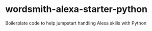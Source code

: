 # wordsmith-alexa-starter-python
Boilerplate code to help jumpstart handling Alexa skills with Python
